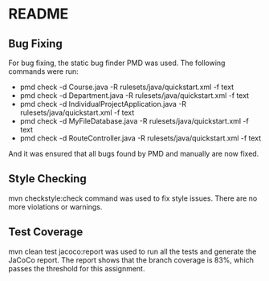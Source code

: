 # README

## Bug Fixing
For bug fixing, the static bug finder PMD was used. The following commands were run:
- pmd check -d Course.java -R rulesets/java/quickstart.xml -f text
- pmd check -d Department.java -R rulesets/java/quickstart.xml -f text
- pmd check -d IndividualProjectApplication.java -R rulesets/java/quickstart.xml -f text
- pmd check -d MyFileDatabase.java -R rulesets/java/quickstart.xml -f text
- pmd check -d RouteController.java -R rulesets/java/quickstart.xml -f text

And it was ensured that all bugs found by PMD and manually are now fixed.

## Style Checking
mvn checkstyle:check command was used to fix style issues. There are no more violations or warnings.

## Test Coverage
mvn clean test jacoco:report was used to run all the tests and generate the JaCoCo report. The report shows that the branch coverage is 83%, which passes the threshold for this assignment.